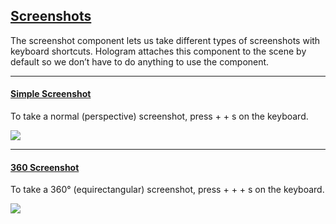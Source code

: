 ## [Screenshots](#screenshots)

The screenshot component lets us take different types of screenshots with keyboard shortcuts. Hologram attaches this component to the scene by default so we don’t have to do anything to use the component.

-------------------------------------------------------

#### [Simple Screenshot](#simple-screenshot)
To take a normal (perspective) screenshot, press <ctrl> + <alt> + s on the keyboard.

![](https://cloud.githubusercontent.comassets/674727/22461641/ea43c218-e75e-11e6-8c5e-84c0bd2d691b.png)

-------------------------------------------------------

#### [360 Screenshot](#360-screenshot)

To take a 360° (equirectangular) screenshot, press <ctrl> + <alt> + <shift> + s on the keyboard.

![](https://cloud.githubusercontent.comassets/674727/22461640/ea408ea4-e75e-11e6-9f8e-7566c4542587.png)
